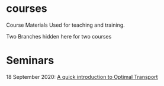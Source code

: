 # courses

Course Materials Used for teaching and training.

Two Branches hidden here for two courses

# Seminars

18 September 2020:  [A quick introduction to Optimal Transport](https://www-dimat.unipv.it/savare/Ravello2010/ravelloB.pdf)

